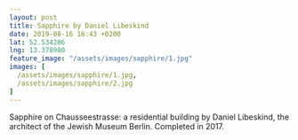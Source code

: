 ```yaml
---
layout: post
title: Sapphire by Daniel Libeskind
date: 2019-08-16 16:43 +0200
lat: 52.534286
lng: 13.378980
feature_image: "/assets/images/sapphire/1.jpg"
images: [
  /assets/images/sapphire/1.jpg,
  /assets/images/sapphire/2.jpg
]
---
```


Sapphire on Chausseestrasse: a residential building by Daniel Libeskind, the architect of the Jewish Museum Berlin. Completed in 2017.
